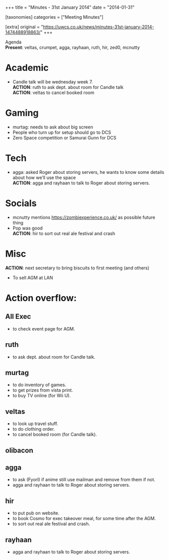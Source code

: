+++
title = "Minutes  - 31st January 2014"
date = "2014-01-31"

[taxonomies]
categories = ["Meeting Minutes"]

[extra]
original = "https://uwcs.co.uk/news/minutes-31st-january-2014-1474488918863/"
+++

Agenda  
**Present**: veltas, crumpet, agga, rayhaan, ruth, hir, zed0, mcnutty

# Academic

  - Candle talk will be wednesday week 7.  
    **ACTION**: ruth to ask dept. about room for Candle talk  
    **ACTION**: veltas to cancel booked room

# Gaming

  - murtag: needs to ask about big screen
  - People who turn up for setup should go to DCS
  - Zero Space competition or Samurai Gunn for DCS

# Tech

  - agga: asked Roger about storing servers, he wants to know some details about how we’ll use the space  
    **ACTION**: agga and rayhaan to talk to Roger about storing servers.

# Socials

  - mcnutty mentions https://zombiexperience.co.uk/ as possible future thing
  - Pop was good  
    **ACTION**: hir to sort out real ale festival and crash

# Misc

**ACTION**: next secretary to bring biscuits to first meeting (and others)

  - To sell AGM at LAN

# Action overflow:

## All Exec

  - to check event page for AGM.

## ruth

  - to ask dept. about room for Candle talk.

## murtag

  - to do inventory of games.
  - to get prizes from vista print.
  - to buy TV online (for Wii U).

## veltas

  - to look up travel stuff.
  - to do clothing order.
  - to cancel booked room (for Candle talk).

## olibacon

## agga

  - to ask (Fyorl) if anime still use mailman and remove from them if not.
  - agga and rayhaan to talk to Roger about storing servers.

## hir

  - to put pub on website.
  - to book Cosmo for exec takeover meal, for some time after the AGM.
  - to sort out real ale festival and crash.

## rayhaan

  - agga and rayhaan to talk to Roger about storing servers.
